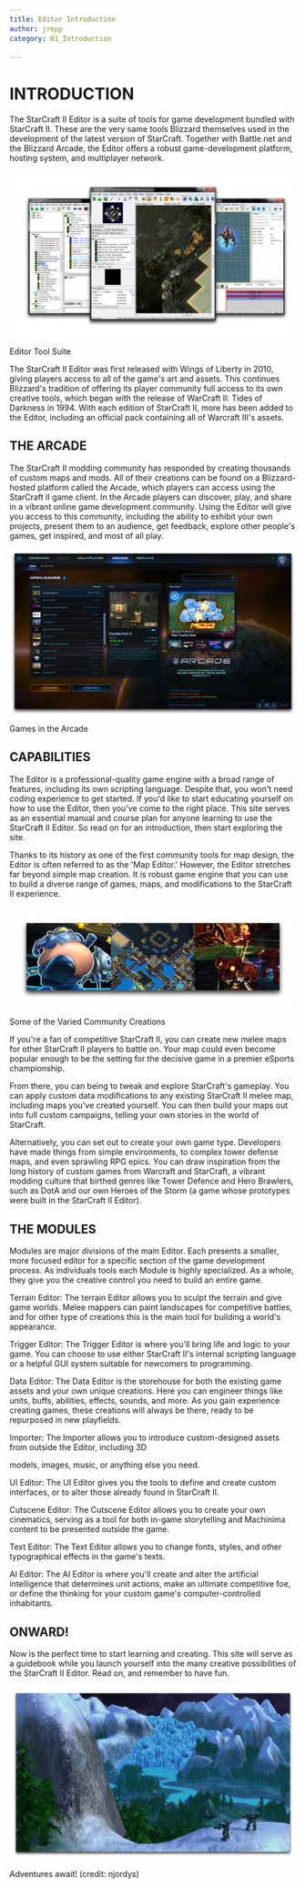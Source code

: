 ```yaml
---
title: Editor Introduction
author: jrepp
category: 01_Introduction

---
```

INTRODUCTION
============

The StarCraft II Editor is a suite of tools for game development bundled
with StarCraft II. These are the very same tools Blizzard themselves
used in the development of the latest version of StarCraft. Together
with Battle.net and the Blizzard Arcade, the Editor offers a robust
game-development platform, hosting system, and multiplayer network.

![Image](./001_Editor_Introduction/image1.png)

Editor Tool Suite

The StarCraft II Editor was first released with Wings of Liberty in
2010, giving players access to all of the game\'s art and assets. This
continues Blizzard's tradition of offering its player community full
access to its own creative tools, which began with the release of
WarCraft II: Tides of Darkness in 1994. With each edition of StarCraft
II, more has been added to the Editor, including an official pack
containing all of Warcraft III\'s assets.

THE ARCADE
----------

The StarCraft II modding community has responded by creating thousands
of custom maps and mods. All of their creations can be found on a
Blizzard-hosted platform called the Arcade, which players can access
using the StarCraft II game client. In the Arcade players can discover,
play, and share in a vibrant online game development community. Using
the Editor will give you access to this community, including the ability
to exhibit your own projects, present them to an audience, get feedback,
explore other people\'s games, get inspired, and most of all play.

![Image](./001_Editor_Introduction/image2.png)

Games in the Arcade

CAPABILITIES
------------

The Editor is a professional-quality game engine with a broad range of
features, including its own scripting language. Despite that, you won't
need coding experience to get started. If you\'d like to start educating
yourself on how to use the Editor, then you've come to the right place.
This site serves as an essential manual and course plan for anyone
learning to use the StarCraft II Editor. So read on for an introduction,
then start exploring the site.

Thanks to its history as one of the first community tools for map
design, the Editor is often referred to as the 'Map Editor.' However,
the Editor stretches far beyond simple map creation. It is robust game
engine that you can use to build a diverse range of games, maps, and
modifications to the StarCraft II experience.

![Image](./001_Editor_Introduction/image3.png)

Some of the Varied Community Creations

If you're a fan of competitive StarCraft II, you can create new melee
maps for other StarCraft II players to battle on. Your map could even
become popular enough to be the setting for the decisive game in a
premier eSports championship.

From there, you can being to tweak and explore StarCraft's gameplay. You
can apply custom data modifications to any existing StarCraft II melee
map, including maps you've created yourself. You can then build your
maps out into full custom campaigns, telling your own stories in the
world of StarCraft.

Alternatively, you can set out to create your own game type. Developers
have made things from simple environments, to complex tower defense
maps, and even sprawling RPG epics. You can draw inspiration from the
long history of custom games from Warcraft and StarCraft, a vibrant
modding culture that birthed genres like Tower Defence and Hero
Brawlers, such as DotA and our own Heroes of the Storm (a game whose
prototypes were built in the StarCraft II Editor).

THE MODULES
-----------

Modules are major divisions of the main Editor. Each presents a smaller,
more focused editor for a specific section of the game development
process. As individuals tools each Module is highly specialized. As a
whole, they give you the creative control you need to build an entire
game.

Terrain Editor: The terrain Editor allows you to sculpt the terrain and
give game worlds. Melee mappers can paint landscapes for competitive
battles, and for other type of creations this is the main tool for
building a world's appearance.

Trigger Editor: The Trigger Editor is where you'll bring life and logic
to your game. You can choose to use either StarCraft II\'s internal
scripting language or a helpful GUI system suitable for newcomers to
programming.

Data Editor: The Data Editor is the storehouse for both the existing
game assets and your own unique creations. Here you can engineer things
like units, buffs, abilities, effects, sounds, and more. As you gain
experience creating games, these creations will always be there, ready
to be repurposed in new playfields.

Importer: The Importer allows you to introduce custom-designed assets
from outside the Editor, including 3D

models, images, music, or anything else you need.

UI Editor: The UI Editor gives you the tools to define and create custom
interfaces, or to alter those already found in StarCraft II.

Cutscene Editor: The Cutscene Editor allows you to create your own
cinematics, serving as a tool for both in-game storytelling and
Machinima content to be presented outside the game.

Text Editor: The Text Editor allows you to change fonts, styles, and
other typographical effects in the game\'s texts.

AI Editor: The AI Editor is where you'll create and alter the artificial
intelligence that determines unit actions, make an ultimate competitive
foe, or define the thinking for your custom game\'s computer-controlled
inhabitants.

ONWARD!
-------

Now is the perfect time to start learning and creating. This site will
serve as a guidebook while you launch yourself into the many creative
possibilities of the StarCraft II Editor. Read on, and remember to have
fun.

![Image](./001_Editor_Introduction/image4.png)

Adventures await! (credit: njordys)
